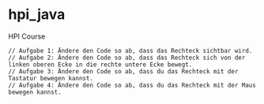 # hpi_java
HPI Course

	// Aufgabe 1: Ändere den Code so ab, dass das Rechteck sichtbar wird.
	// Aufgabe 2: Ändere den Code so ab, dass das Rechteck sich von der linken oberen Ecke in die rechte untere Ecke bewegt.
	// Aufgabe 3: Ändere den Code so ab, dass du das Rechteck mit der Tastatur bewegen kannst.
	// Aufgabe 4: Ändere den Code so ab, dass du das Rechteck mit der Maus bewegen kannst.
